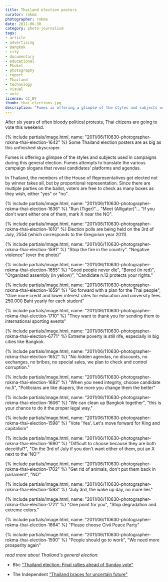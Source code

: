 ```yaml
---
title: Thailand election posters
curator: rokma
photographer: rokma
date: 2011-06-30
category: photo-journalism
tags:
- article
- advertising
- Bangkok
- city
- documentary
- educational
- Phuket
- photography
- report
- Thailand
- technology
- visual
- vote
license: CC_BY
thumb: thai-elections.jpg
description: "Fumes is offering a glimpse of the styles and subjects used in campaigns during this general election. Fumes attempts to translate the various campaign slogans that reveal candidates platforms and agendas."
---
```


After six years of often bloody political protests, Thai citizens are going to vote this weekend.

{% include partials/image.html, name: "2011/06/110630-photographer-rokma-thai-election-1642" %}
Some Thailand election posters are as big as this unfinished skyscraper.

Fumes is offering a glimpse of the styles and subjects used in campaigns during this general election. Fumes attempts to translate the various campaign slogans that reveal candidates' platforms and agendas.

In Thailand, the members of the House of Representatives get elected not by winner takes all, but by proportional representation. Since there are multiple parties on the ballot, voters are free to check as many boxes as they wish, either "yes" or "no".



{% include partials/image.html, name: "2011/06/110630-photographer-rokma-thai-election-1636" %}
"Run (Tiger)"... "Meet (Alligator)"... "If you don't want either one of them, mark X near the NO".

{% include partials/image.html, name: "2011/06/110630-photographer-rokma-thai-election-1610" %}
Election polls are being held on the 3rd of July, 2554 (which corresponds to the Gregorian year 2011).

{% include partials/image.html, name: "2011/06/110630-photographer-rokma-thai-election-1591" %}
"Stop the fire in the country". "Negative violence" (over the photo)"

{% include partials/image.html, name: "2011/06/110630-photographer-rokma-thai-election-1655" %}
"Good people never die", "Bored (in red)", "Organized assembly (in yellow)", "Candidate n.12 protects your rights."

{% include partials/image.html, name: "2011/06/110630-photographer-rokma-thai-election-1659" %}
"Go forward with a plan for the Thai people", "Give more credit and lower interest rates for education and university fees. 250.000 Baht yearly for each student"

{% include partials/image.html, name: "2011/06/110630-photographer-rokma-thai-election-1710" %}
"They want to thank you for sending them to international sporting events"

{% include partials/image.html, name: "2011/06/110630-photographer-rokma-thai-election-6771" %}
Extreme poverty is still rife, especially in big cities like Bangkok.

{% include partials/image.html, name: "2011/06/110630-photographer-rokma-thai-election-1652" %}
"No hidden agendas, no discounts, no exchanges, no bribes, no special sales, we plan to check and control corruption."

{% include partials/image.html, name: "2011/06/110630-photographer-rokma-thai-election-1682" %}
"When you need integrity, choose candidate no.5", "Politicians are like diapers, the more you change them the better"

{% include partials/image.html, name: "2011/06/110630-photographer-rokma-thai-election-1606" %}
"We can clean up Bangkok together", "this is your chance to do it the proper legal way."

{% include partials/image.html, name: "2011/06/110630-photographer-rokma-thai-election-1598" %}
"Vote &#39;Yes&#39;. Let's move forward for King and capitalism"

{% include partials/image.html, name: "2011/06/110630-photographer-rokma-thai-election-1690" %}
"Difficult to choose because they are both deceitful?", "On the 3rd of July if you don't want either of them, put an X next to the &#39;NO&#39;"

{% include partials/image.html, name: "2011/06/110630-photographer-rokma-thai-election-1702" %}
"Get rid of animals, don't put them back in parlament", "NO"

{% include partials/image.html, name: "2011/06/110630-photographer-rokma-thai-election-1593" %}
"July 3rd, the wake up day, no more lies"

{% include partials/image.html, name: "2011/06/110630-photographer-rokma-thai-election-1721" %}
"One point for you", "Stop degradation and extreme colors."

{% include partials/image.html, name: "2011/06/110630-photographer-rokma-thai-election-1664" %}
"Please choose Civil Peace Party"

{% include partials/image.html, name: "2011/06/110630-photographer-rokma-thai-election-1590" %}
"People should go to work", "We need more prosperity again"




_read more about Thailand's general election:_

- Bbc <a href="http://www.bbc.co.uk/news/world-asia-pacific-14000629"  >"Thailand election: Final rallies ahead of Sunday vote"</a>

- The Independent <a href="http://www.independent.co.uk/news/world/asia/thailand-braces-for-uncertain-future-2306067.html"  >"Thailand braces for uncertain future"</a>
